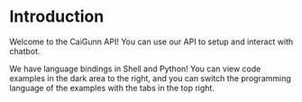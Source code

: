 # Introduction

Welcome to the CaiGunn API! You can use our API to setup and interact with chatbot.

We have language bindings in Shell and Python! You can view code examples in the dark area to the right, and you can switch the programming language of the examples with the tabs in the top right.
